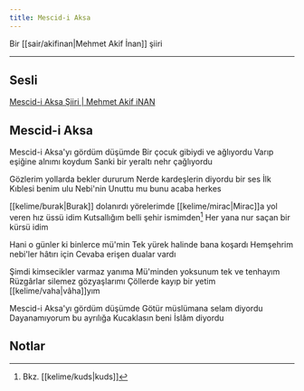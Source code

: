 ```yaml
---
title: Mescid-i Aksa
---
```


Bir [[sair/akifinan|Mehmet Akif İnan]] şiiri

---

## Sesli
[Mescid-i Aksa Şiiri | Mehmet Akif iNAN](https://www.mehmetakifinan.com/portfolio/mescidi-aksa/)

## Mescid-i Aksa
Mescid-i Aksa'yı gördüm düşümde
Bir çocuk gibiydi ve ağlıyordu
Varıp eşiğine alnımı koydum
Sanki bir yeraltı nehr çağlıyordu

Gözlerim yollarda bekler dururum
Nerde kardeşlerin diyordu bir ses
İlk Kıblesi benim ulu Nebi'nin
Unuttu mu bunu acaba herkes

[[kelime/burak|Burak]] dolanırdı yörelerimde
[[kelime/mirac|Mirac]]a yol veren hız üssü idim
Kutsallığım belli şehir ismimden[^1]
Her yana nur saçan bir kürsü idim

Hani o günler ki binlerce mü'min
Tek yürek halinde bana koşardı
Hemşehrim nebi'ler hâtırı için
Cevaba erişen dualar vardı

Şimdi kimsecikler varmaz yanıma
Mü'minden yoksunum tek ve tenhayım
Rüzgârlar silemez gözyaşlarımı
Çöllerde kayıp bir yetim [[kelime/vaha|vâha]]yım

Mescid-i Aksa'yı gördüm düşümde
Götür müslümana selam diyordu
Dayanamıyorum bu ayrılığa
Kucaklasın beni İslâm diyordu

## Notlar
[^1]: Bkz. [[kelime/kuds|kuds]]

